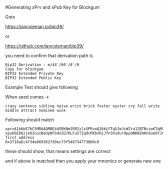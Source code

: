 #Generating xPrv and xPub Key for Blockgum

Goto 

https://iancoleman.io/bip39/

or 

https://github.com/iancoleman/bip39/


you need to confirm that derivation path is 
```
Bip32 Derivation : m/44'/60'/0'/0
Copy for blockgum
BIP32 Extended Private Key
BIP32 Extended Public Key
```

Example Test should give following 

When seed comes -> 
```
crazy sentence sibling naive wrist brick foster oyster cry fall write middle attract nominee wink
```
Following should match
```
xprvA1bkbE7hCSMRAAQMBE4dSRKNmJRR2zJzGPRvoQ26kLFTq5JmJcWZra12BTNczoKTqM9BnJ4H42rTio4abUhmnKKAHZeTK2vGTZmXPGz8g54
xpub6Eb6zjeb2ouiNeUpHFbdoZG7KLFuST2qdcMXbnRiJfnShsdur9ppQNKW2mKn6ue6YJ6Resgd3zC7c33qWeAgCftVXdTifR5472AtidKWrGX
first address
0x3718aEc4f34e669362f30ecf3f5487347738D6c0
```
these should show, that means settings are correct

and if above is matched then you apply your mnomics or generate new one 
